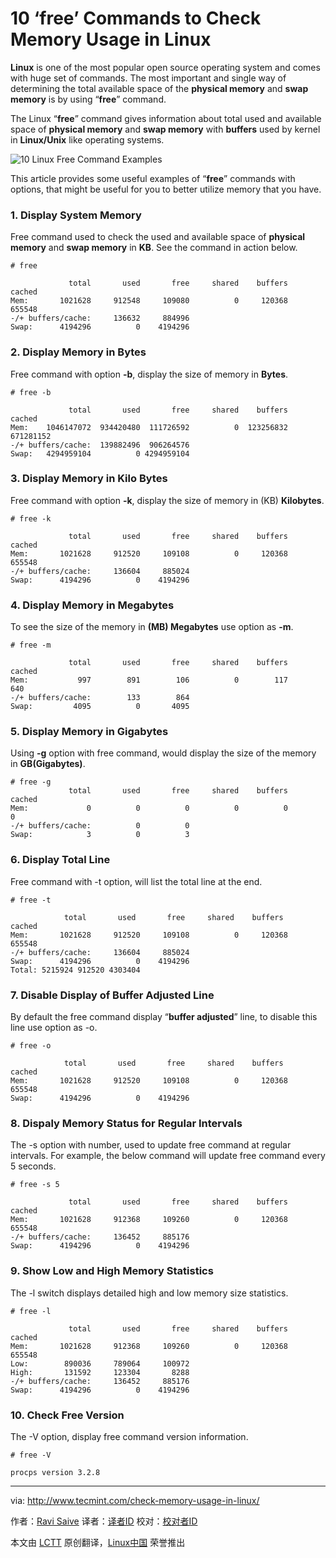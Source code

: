 10 ‘free’ Commands to Check Memory Usage in Linux
================================================================================
**Linux** is one of the most popular open source operating system and comes with huge set of commands. The most important and single way of determining the total available space of the **physical memory** and **swap memory** is by using “**free**” command.

The Linux “**free**” command gives information about total used and available space of **physical memory** and **swap memory** with **buffers** used by kernel in **Linux/Unix** like operating systems.

![10 Linux Free Command Examples](http://www.tecmint.com/wp-content/uploads/2012/09/Linux-Free-commands.png)

This article provides some useful examples of “**free**” commands with options, that might be useful for you to better utilize memory that you have.

### 1. Display System Memory ###

Free command used to check the used and available space of **physical memory** and **swap memory** in **KB**. See the command in action below.

    # free
    
                 total       used       free     shared    buffers     cached
    Mem:       1021628     912548     109080          0     120368     655548
    -/+ buffers/cache:     136632     884996
    Swap:      4194296          0    4194296

### 2. Display Memory in Bytes ###

Free command with option **-b**, display the size of memory in **Bytes**.

    # free -b
    
                 total       used       free     shared    buffers     cached
    Mem:    1046147072  934420480  111726592          0  123256832  671281152
    -/+ buffers/cache:  139882496  906264576
    Swap:   4294959104          0 4294959104

### 3. Display Memory in Kilo Bytes ###

Free command with option **-k**, display the size of memory in (KB) **Kilobytes**.

    # free -k
    
                 total       used       free     shared    buffers     cached
    Mem:       1021628     912520     109108          0     120368     655548
    -/+ buffers/cache:     136604     885024
    Swap:      4194296          0    4194296

### 4. Display Memory in Megabytes ###

To see the size of the memory in **(MB) Megabytes** use option as **-m**.

    # free -m
    
                 total       used       free     shared    buffers     cached
    Mem:           997        891        106          0        117        640
    -/+ buffers/cache:        133        864
    Swap:         4095          0       4095

### 5. Display Memory in Gigabytes ###

Using **-g** option with free command, would display the size of the memory in **GB(Gigabytes)**.

    # free -g
                 total       used       free     shared    buffers     cached
    Mem:             0          0          0          0          0          0
    -/+ buffers/cache:          0          0
    Swap:            3          0          3

### 6. Display Total Line ###

Free command with -t option, will list the total line at the end.

    # free -t
    
                total       used       free     shared    buffers     cached
    Mem:       1021628     912520     109108          0     120368     655548
    -/+ buffers/cache:     136604     885024
    Swap:      4194296          0    4194296
    Total: 5215924 912520 4303404

### 7. Disable Display of Buffer Adjusted Line ###

By default the free command display “**buffer adjusted**” line, to disable this line use option as -o.

    # free -o
    
                total       used       free     shared    buffers     cached
    Mem:       1021628     912520     109108          0     120368     655548
    Swap:      4194296          0    4194296

### 8. Dispaly Memory Status for Regular Intervals ###

The -s option with number, used to update free command at regular intervals. For example, the below command will update free command every 5 seconds.

    # free -s 5
    
                 total       used       free     shared    buffers     cached
    Mem:       1021628     912368     109260          0     120368     655548
    -/+ buffers/cache:     136452     885176
    Swap:      4194296          0    4194296

### 9. Show Low and High Memory Statistics ###

The -l switch displays detailed high and low memory size statistics.

    # free -l
    
                 total       used       free     shared    buffers     cached
    Mem:       1021628     912368     109260          0     120368     655548
    Low:        890036     789064     100972
    High:       131592     123304       8288
    -/+ buffers/cache:     136452     885176
    Swap:      4194296          0    4194296

### 10. Check Free Version ###

The -V option, display free command version information.

    # free -V
    
    procps version 3.2.8

--------------------------------------------------------------------------------

via: http://www.tecmint.com/check-memory-usage-in-linux/

作者：[Ravi Saive][a]
译者：[译者ID](https://github.com/译者ID)
校对：[校对者ID](https://github.com/校对者ID)

本文由 [LCTT](https://github.com/LCTT/TranslateProject) 原创翻译，[Linux中国](http://linux.cn/) 荣誉推出

[a]:http://www.tecmint.com/author/admin/